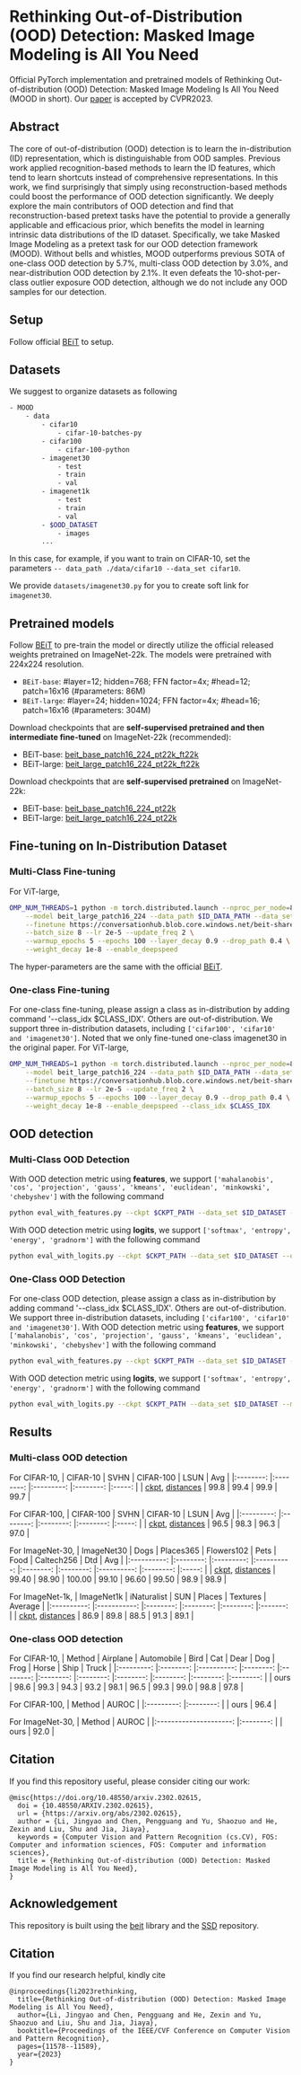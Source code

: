 # Rethinking Out-of-Distribution (OOD) Detection: Masked Image Modeling is All You Need

Official PyTorch implementation and pretrained models of Rethinking Out-of-distribution (OOD) Detection:
Masked Image Modeling Is All You Need (MOOD in short). Our [paper](https://arxiv.org/abs/2302.02615) is accepted by CVPR2023.

## Abstract
The core of out-of-distribution (OOD) detection is to learn the in-distribution (ID) representation, which is distinguishable from OOD samples. Previous work applied recognition-based methods to learn the ID features, which tend to learn shortcuts instead of comprehensive representations. In this work, we find surprisingly that simply using reconstruction-based methods could boost the performance of OOD detection significantly. We deeply explore the main contributors of OOD detection and find that reconstruction-based pretext tasks have the potential to provide a generally applicable and efficacious prior, which benefits the model in learning intrinsic data distributions of the ID dataset. Specifically, we take Masked Image Modeling as a pretext task for our OOD detection framework (MOOD). Without bells and whistles, MOOD outperforms previous SOTA of one-class OOD detection by 5.7%, multi-class OOD detection by 3.0%, and near-distribution OOD detection by 2.1%. It even defeats the 10-shot-per-class outlier exposure OOD detection, although we do not include any OOD samples for our detection.

## Setup
Follow official [BEiT](https://github.com/microsoft/unilm/tree/master/beit) to setup.

## Datasets
We suggest to organize datasets as following
```bash
- MOOD
    - data
        - cifar10
            - cifar-10-batches-py
        - cifar100
            - cifar-100-python
        - imagenet30
            - test
            - train
            - val
        - imagenet1k
            - test
            - train
            - val
        - $OOD_DATASET
            - images
        ...
```
In this case, for example, if you want to train on CIFAR-10, set the parameters `-- data_path ./data/cifar10 --data_set cifar10`. 

We provide `datasets/imagenet30.py` for you to create soft link for `imagenet30`.

## Pretrained models

Follow [BEiT](https://github.com/microsoft/unilm/tree/master/beit) to pre-train the model or directly utilize the official released weights pretrained on ImageNet-22k. The models were pretrained with 224x224 resolution.
- `BEiT-base`: #layer=12; hidden=768; FFN factor=4x; #head=12; patch=16x16 (#parameters: 86M)
- `BEiT-large`: #layer=24; hidden=1024; FFN factor=4x; #head=16; patch=16x16 (#parameters: 304M)

Download checkpoints that are **self-supervised pretrained and then intermediate fine-tuned** on ImageNet-22k (recommended):
- BEiT-base: [beit_base_patch16_224_pt22k_ft22k](https://conversationhub.blob.core.windows.net/beit-share-public/beit/beit_base_patch16_224_pt22k_ft22k.pth)
- BEiT-large: [beit_large_patch16_224_pt22k_ft22k](https://conversationhub.blob.core.windows.net/beit-share-public/beit/beit_large_patch16_224_pt22k_ft22k.pth)

Download checkpoints that are **self-supervised pretrained** on ImageNet-22k:
- BEiT-base: [beit_base_patch16_224_pt22k](https://conversationhub.blob.core.windows.net/beit-share-public/beit/beit_base_patch16_224_pt22k.pth)
- BEiT-large: [beit_large_patch16_224_pt22k](https://conversationhub.blob.core.windows.net/beit-share-public/beit/beit_large_patch16_224_pt22k.pth)

## Fine-tuning on In-Distribution Dataset
### Multi-Class Fine-tuning
For ViT-large,
```bash
OMP_NUM_THREADS=1 python -m torch.distributed.launch --nproc_per_node=8 run_class_finetuning.py \
    --model beit_large_patch16_224 --data_path $ID_DATA_PATH --data_set $ID_DATASET \
    --finetune https://conversationhub.blob.core.windows.net/beit-share-public/beit/beit_large_patch16_224_pt22k.pth \
    --batch_size 8 --lr 2e-5 --update_freq 2 \
    --warmup_epochs 5 --epochs 100 --layer_decay 0.9 --drop_path 0.4 \
    --weight_decay 1e-8 --enable_deepspeed
```
The hyper-parameters are the same with the official [BEiT](https://github.com/microsoft/unilm/tree/master/beit).

### One-class Fine-tuning
For one-class fine-tuning, please assign a class as in-distribution by adding command '--class_idx $CLASS_IDX'. Others are out-of-distribution. We support three in-distribution datasets, including `['cifar100', 'cifar10' and 'imagenet30']`. Noted that we only fine-tuned one-class imagenet30 in the original paper.
For ViT-large,
```bash
OMP_NUM_THREADS=1 python -m torch.distributed.launch --nproc_per_node=8 run_class_finetuning.py \
    --model beit_large_patch16_224 --data_path $ID_DATA_PATH --data_set $ID_DATASET \
    --finetune https://conversationhub.blob.core.windows.net/beit-share-public/beit/beit_large_patch16_224_pt22k.pth \
    --batch_size 8 --lr 2e-5 --update_freq 2 \
    --warmup_epochs 5 --epochs 100 --layer_decay 0.9 --drop_path 0.4 \
    --weight_decay 1e-8 --enable_deepspeed --class_idx $CLASS_IDX
```

## OOD detection
### Multi-Class OOD Detection
With OOD detection metric using **features**, we support `['mahalanobis', 'cos', 'projection', 'gauss', 'kmeans', 'euclidean', 'minkowski', 'chebyshev']` with the following command
```bash
python eval_with_features.py --ckpt $CKPT_PATH --data_set $ID_DATASET --ood_dataset $OOD_DATASET --ood_data_path $OOD_DATA_PATH --metric $OOD_METRIC
```
With OOD detection metric using **logits**, we support `['softmax', 'entropy', 'energy', 'gradnorm']` with the following command
```bash
python eval_with_logits.py --ckpt $CKPT_PATH --data_set $ID_DATASET --ood_dataset $OOD_DATASET --ood_data_path $OOD_DATA_PATH --metric $OOD_METRIC
```

### One-Class OOD Detection
For one-class OOD detection, please assign a class as in-distribution by adding command '--class_idx $CLASS_IDX'. Others are out-of-distribution. We support three in-distribution datasets, including `['cifar100', 'cifar10' and 'imagenet30']`. 
With OOD detection metric using **features**, we support `['mahalanobis', 'cos', 'projection', 'gauss', 'kmeans', 'euclidean', 'minkowski', 'chebyshev']` with the following command
```bash
python eval_with_features.py --ckpt $CKPT_PATH --data_set $ID_DATASET --metric $OOD_METRIC --class_idx $CLASS_IDX
```
With OOD detection metric using **logits**, we support `['softmax', 'entropy', 'energy', 'gradnorm']` with the following command
```bash
python eval_with_logits.py --ckpt $CKPT_PATH --data_set $ID_DATASET --metric $OOD_METRIC --class_idx $CLASS_IDX
```

## Results
### Multi-class OOD detection
For CIFAR-10,
| CIFAR-10 	|   SVHN   	| CIFAR-100 	|   LSUN   	|  Avg  	| 
|:--------:	|:--------:	|:---------:	|:--------:	|:-----:	|
|    [ckpt](https://drive.google.com/file/d/1b_uWi2bty3tyspxEEM4jtyCh3WR9FpYm/view?usp=share_link), [distances](https://drive.google.com/drive/folders/1MeoEHArSeHc7D35-9vGEt782GKphU2PM?usp=share_link)  	|   99.8   	|    99.4   	|   99.9   	| 99.7  	|

For CIFAR-100,
| CIFAR-100 	|   SVHN   	| CIFAR-10 	|   LSUN   	|  Avg  	|
|:---------:	|:--------:	|:--------:	|:--------:	|:-----:	|
|    [ckpt](https://drive.google.com/file/d/1MCPUTnz5DjNmR8gyWGMAl7qW811cH13X/view?usp=share_link), [distances](https://drive.google.com/drive/folders/1CV4kpb3OKiCj9uN9fMj1reG59RPDcF_X?usp=share_link)   	|   96.5   	|   98.3   	|   96.3   	| 97.0  	|

For ImageNet-30,
| ImageNet30 	|   Dogs   	| Places365 	| Flowers102 	|   Pets   	|   Food   	| Caltech256 	|    Dtd   	|  Avg  	|
|:----------:	|:--------:	|:---------:	|:----------:	|:--------:	|:--------:	|:----------:	|:--------:	|:-----:	|
|     [ckpt](https://drive.google.com/file/d/1nTOimKRcNHlT_hKNfWJejDkYyDs4xd63/view?usp=share_link), [distances](https://drive.google.com/drive/folders/1CH3TjnohalbUIWgNcKzM3Swzy5BIo--f?usp=share_link)   	|  99.40   	|   98.90   	|   100.00   	|  99.10   	|  96.60   	|   99.50    	|   98.9   	| 98.9  	|

For ImageNet-1k,
| ImageNet1k 	| iNaturalist 	|    SUN   	|  Places  	| Textures 	| Average 	|
|:----------:	|:-----------:	|:--------:	|:--------:	|:--------:	|:-------:	|
|     [ckpt](https://conversationhub.blob.core.windows.net/beit-share-public/beit/beit_large_patch16_224_pt22k_ft1k.pth), [distances](https://drive.google.com/drive/folders/1-JT_81-a8mRMc_jikeuVKJYDbLCJz_mr?usp=share_link)   	|     86.9    	|   89.8   	|   88.5   	|   91.3   	|   89.1  	|

### One-class OOD detection
For CIFAR-10,
|   Method  	| Airplane 	| Automobile 	|   Bird   	|    Cat   	|   Dear   	|    Dog   	|   Frog   	|   Horse  	|   Ship   	|   Truck  	|
|:---------:	|:--------:	|:----------:	|:--------:	|:--------:	|:--------:	|:--------:	|:--------:	|:--------:	|:--------:	|:--------:	|
|    ours   	| 98.6 	|  99.3  	| 94.3 	| 93.2 	| 98.1 	| 96.5 	| 99.3 	| 99.0 	| 98.8 	| 97.8 	|

For CIFAR-100,
|   Method  	|   AUROC  	|
|:---------:	|:--------:	|
|    ours   	| 96.4 	|

For ImageNet-30,
|         Method        	|   AUROC  	|
|:---------------------:	|:--------:	|
|          ours         	| 92.0 	|

## Citation

If you find this repository useful, please consider citing our work:
```
@misc{https://doi.org/10.48550/arxiv.2302.02615,
  doi = {10.48550/ARXIV.2302.02615},
  url = {https://arxiv.org/abs/2302.02615},
  author = {Li, Jingyao and Chen, Pengguang and Yu, Shaozuo and He, Zexin and Liu, Shu and Jia, Jiaya},
  keywords = {Computer Vision and Pattern Recognition (cs.CV), FOS: Computer and information sciences, FOS: Computer and information sciences},
  title = {Rethinking Out-of-distribution (OOD) Detection: Masked Image Modeling is All You Need},
}
```

## Acknowledgement

This repository is built using the [beit](https://github.com/microsoft/unilm/tree/master/beit) library and the [SSD](https://github.com/inspire-group/SSD) repository.

## Citation
If you find our research helpful, kindly cite
```
@inproceedings{li2023rethinking,
  title={Rethinking Out-of-distribution (OOD) Detection: Masked Image Modeling is All You Need},
  author={Li, Jingyao and Chen, Pengguang and He, Zexin and Yu, Shaozuo and Liu, Shu and Jia, Jiaya},
  booktitle={Proceedings of the IEEE/CVF Conference on Computer Vision and Pattern Recognition},
  pages={11578--11589},
  year={2023}
}
```